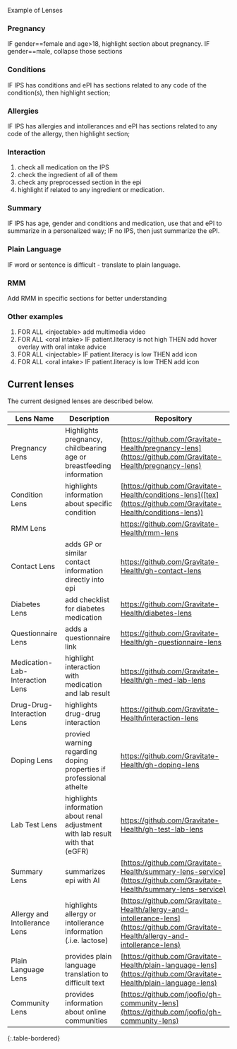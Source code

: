 Example of Lenses

### Pregnancy

IF gender==female and age>18, highlight section about pregnancy. IF gender==male, collapse those sections

### Conditions

IF IPS has conditions and ePI has sections related to any code of the condition(s), then highlight section;

### Allergies

IF IPS has allergies and intollerances and ePI has sections related to any code of the allergy, then highlight section;

### Interaction

1. check all medication on the IPS
2. check the ingredient of all of them
3. check any preprocessed section in the epi
4. highlight if related to any ingredient or medication.

### Summary

IF IPS has age, gender and conditions and medication, use that and ePI to summarize in a personalized way;
IF no IPS, then just summarize the ePI.

### Plain Language

IF word or sentence is difficult - translate to plain language.

### RMM

Add RMM in specific sections for better understanding

### Other examples

1. FOR ALL \<injectable\> add multimedia video
2. FOR ALL \<oral intake\> IF patient.literacy is not high THEN add hover overlay with oral intake advice
3. FOR ALL \<injectable\> IF patient.literacy is low THEN add icon
4. FOR ALL \<oral intake\> IF patient.literacy is low THEN add icon

## Current lenses

The current designed lenses are described below.

| Lens Name                       | Description | Repository                                                        |
|---------------------------------|-------------|-------------------------------------------------------------------|
| Pregnancy Lens                  |    Highlights pregnancy, childbearing age or breastfeeding information         | [https://github.com/Gravitate-Health/pregnancy-lens](https://github.com/Gravitate-Health/pregnancy-lens)                |
| Condition Lens                  | highlights information about specific condition            | [https://github.com/Gravitate-Health/conditions-lens]([tex](https://github.com/Gravitate-Health/conditions-lens))               |
| RMM Lens                        |             | <https://github.com/Gravitate-Health/rmm-lens>                      |
| Contact Lens                    | adds GP or similar contact information directly into epi             | <https://github.com/Gravitate-Health/gh-contact-lens>               |
| Diabetes Lens                   | add checklist for diabetes medication             | <https://github.com/Gravitate-Health/diabetes-lens>                 |
| Questionnaire Lens              | adds a questionnaire link             | <https://github.com/Gravitate-Health/gh-questionnaire-lens>         |
| Medication-Lab-Interaction Lens | highlight interaction with medication and lab result             | <https://github.com/Gravitate-Health/gh-med-lab-lens>               |
| Drug-Drug-Interaction Lens      | highlights drug-drug interaction             | <https://github.com/Gravitate-Health/interaction-lens>              |
| Doping Lens                     | provied warning regarding doping properties if professional athelte             | <https://github.com/Gravitate-Health/gh-doping-lens>                |
| Lab Test Lens                   | highlights information about renal adjustment with lab result with that (eGFR)             | <https://github.com/Gravitate-Health/gh-test-lab-lens>              |
| Summary Lens                    | summarizes epi with AI             | [https://github.com/Gravitate-Health/summary-lens-service](https://github.com/Gravitate-Health/summary-lens-service)          |
| Allergy and Intollerance Lens   | highlights allergy or intollerance information (.i.e. lactose)             | [https://github.com/Gravitate-Health/allergy-and-intollerance-lens](https://github.com/Gravitate-Health/allergy-and-intollerance-lens) |
| Plain Language Lens             | provides plain language translation to difficult text             | [https://github.com/Gravitate-Health/plain-language-lens](https://github.com/Gravitate-Health/plain-language-lens)           |
| Community Lens                  | provides information about online communities             | [https://github.com/joofio/gh-community-lens](https://github.com/joofio/gh-community-lens)                       |
{:.table-bordered}
